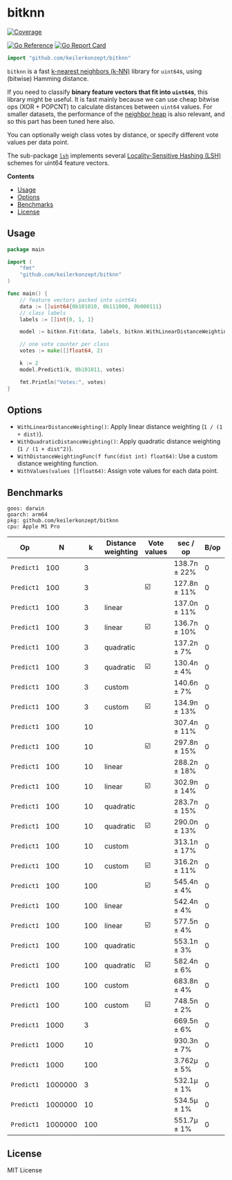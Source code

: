 # bitknn
[![Coverage](https://img.shields.io/badge/Coverage-100.0%25-brightgreen)](https://github.com/keilerkonzept/bitknn/actions/workflows/gocover.yaml)

[![Go Reference](https://pkg.go.dev/badge/github.com/keilerkonzept/bitknn.svg)](https://pkg.go.dev/github.com/keilerkonzept/bitknn)
[![Go Report Card](https://goreportcard.com/badge/github.com/keilerkonzept/bitknn)](https://goreportcard.com/report/github.com/keilerkonzept/bitknn)


```go
import "github.com/keilerkonzept/bitknn"
```

`bitknn` is a fast [k-nearest neighbors (k-NN)](https://en.wikipedia.org/wiki/K-nearest_neighbors_algorithm) library for `uint64`s, using (bitwise) Hamming distance.

If you need to classify **binary feature vectors that fit into `uint64`s**, this library might be useful. It is fast mainly because we can use cheap bitwise ops (XOR + POPCNT) to calculate distances between `uint64` values. For smaller datasets, the performance of the [neighbor heap](heap.go) is also relevant, and so this part has been tuned here also.

You can optionally weigh class votes by distance, or specify different vote values per data point.

The sub-package [`lsh`](https://pkg.go.dev/github.com/keilerkonzept/bitknn/lsh) implements several [Locality-Sensitive Hashing (LSH)](https://en.m.wikipedia.org/wiki/Locality-sensitive_hashing) schemes for uint64 feature vectors.

**Contents**
- [Usage](#usage)
- [Options](#options)
- [Benchmarks](#benchmarks)
- [License](#license)

## Usage

```go
package main

import (
    "fmt"
    "github.com/keilerkonzept/bitknn"
)

func main() {
    // feature vectors packed into uint64s
    data := []uint64{0b101010, 0b111000, 0b000111}
    // class labels
    labels := []int{0, 1, 1}

    model := bitknn.Fit(data, labels, bitknn.WithLinearDistanceWeighting())

    // one vote counter per class
    votes := make([]float64, 2)

    k := 2
    model.Predict1(k, 0b101011, votes)

    fmt.Println("Votes:", votes)
}
```

## Options

- `WithLinearDistanceWeighting()`: Apply linear distance weighting (`1 / (1 + dist)`).
- `WithQuadraticDistanceWeighting()`: Apply quadratic distance weighting (`1 / (1 + dist^2)`).
- `WithDistanceWeightingFunc(f func(dist int) float64)`: Use a custom distance weighting function.
- `WithValues(values []float64)`: Assign vote values for each data point.


## Benchmarks

```
goos: darwin
goarch: arm64
pkg: github.com/keilerkonzept/bitknn
cpu: Apple M1 Pro
```

| Op         | N       | k   | Distance weighting | Vote values | sec / op     | B/op | allocs/op |
|------------|---------|-----|--------------------|-------------|--------------|------|-----------|
| `Predict1` | 100     | 3   |                    |             | 138.7n ± 22% | 0    | 0         |
| `Predict1` | 100     | 3   |                    | ☑️           | 127.8n ± 11% | 0    | 0         |
| `Predict1` | 100     | 3   | linear             |             | 137.0n ± 11% | 0    | 0         |
| `Predict1` | 100     | 3   | linear             | ☑️           | 136.7n ± 10% | 0    | 0         |
| `Predict1` | 100     | 3   | quadratic          |             | 137.2n ±  7% | 0    | 0         |
| `Predict1` | 100     | 3   | quadratic          | ☑️           | 130.4n ±  4% | 0    | 0         |
| `Predict1` | 100     | 3   | custom             |             | 140.6n ±  7% | 0    | 0         |
| `Predict1` | 100     | 3   | custom             | ☑️           | 134.9n ± 13% | 0    | 0         |
| `Predict1` | 100     | 10  |                    |             | 307.4n ± 11% | 0    | 0         |
| `Predict1` | 100     | 10  |                    | ☑️           | 297.8n ± 15% | 0    | 0         |
| `Predict1` | 100     | 10  | linear             |             | 288.2n ± 18% | 0    | 0         |
| `Predict1` | 100     | 10  | linear             | ☑️           | 302.9n ± 14% | 0    | 0         |
| `Predict1` | 100     | 10  | quadratic          |             | 283.7n ± 15% | 0    | 0         |
| `Predict1` | 100     | 10  | quadratic          | ☑️           | 290.0n ± 13% | 0    | 0         |
| `Predict1` | 100     | 10  | custom             |             | 313.1n ± 17% | 0    | 0         |
| `Predict1` | 100     | 10  | custom             | ☑️           | 316.2n ± 11% | 0    | 0         |
| `Predict1` | 100     | 100 |                    | ☑️           | 545.4n ±  4% | 0    | 0         |
| `Predict1` | 100     | 100 | linear             |             | 542.4n ±  4% | 0    | 0         |
| `Predict1` | 100     | 100 | linear             | ☑️           | 577.5n ±  4% | 0    | 0         |
| `Predict1` | 100     | 100 | quadratic          |             | 553.1n ±  3% | 0    | 0         |
| `Predict1` | 100     | 100 | quadratic          | ☑️           | 582.4n ±  6% | 0    | 0         |
| `Predict1` | 100     | 100 | custom             |             | 683.8n ±  4% | 0    | 0         |
| `Predict1` | 100     | 100 | custom             | ☑️           | 748.5n ±  2% | 0    | 0         |
| `Predict1` | 1000    | 3   |                    |             | 669.5n ±  6% | 0    | 0         |
| `Predict1` | 1000    | 10  |                    |             | 930.3n ±  7% | 0    | 0         |
| `Predict1` | 1000    | 100 |                    |             | 3.762µ ±  5% | 0    | 0         |
| `Predict1` | 1000000 | 3   |                    |             | 532.1µ ±  1% | 0    | 0         |
| `Predict1` | 1000000 | 10  |                    |             | 534.5µ ±  1% | 0    | 0         |
| `Predict1` | 1000000 | 100 |                    |             | 551.7µ ±  1% | 0    | 0         |

## License

MIT License
